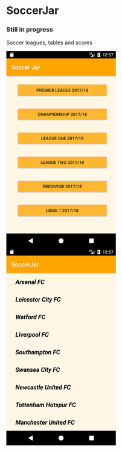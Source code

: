 # SoccerJar
### Still in progress 
Soccer leagues, tables and scores

<img src="https://github.com/joysoi/SoccerJar/blob/master/art/Screenshot_1499273837.png" 
 height="520" width="290" align="left"/>
<img src="https://github.com/joysoi/SoccerJar/blob/master/art/Screenshot_1499273843.png" 
 height="520" width="290" align="left"/>
